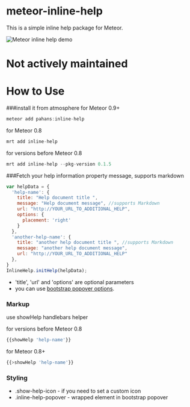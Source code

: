 meteor-inline-help
==================

This is a simple inline help package for Meteor. 

![Meteor inline help demo](http://i.imgur.com/BE41CYB.gif "Meteor inline help demo")


Not actively maintained
=======================


How to Use
=========
###install it from atmosphere
for Meteor 0.9+
```js
meteor add pahans:inline-help
```
for Meteor 0.8
```javascript 
mrt add inline-help
```

for versions before Meteor 0.8
```javascript
mrt add inline-help --pkg-version 0.1.5
```


###Fetch your help information
property message, supports markdown

```javascript 
var helpData = {
  'help-name': {
    title: "Help document title ",
    message: "Help document message", //supports Markdown
    url: "http://YOUR_URL_TO_ADDITIONAL_HELP",
    options: {
      placement: 'right'
    }
  },
  'another-help-name': {
    title: "another help document title ", //supports Markdown
    message: "another help document message",
    url: "http://YOUR_URL_TO_ADDITIONAL_HELP"
  },
}
InlineHelp.initHelp(helpData); 
```
* 'title', 'url' and 'options' are optional parameters 
* you can use [bootstrap popover options](http://getbootstrap.com/javascript/#popovers).  


### Markup
use showHelp handlebars helper 

for versions before Meteor 0.8
```javascript 
{{showHelp 'help-name'}}
```
for Meteor 0.8+
```javascript 
{{>showHelp 'help-name'}}
```


### Styling
* .show-help-icon - if you need to set a custom icon
* .inline-help-popover - wrapped element in bootstrap popover


